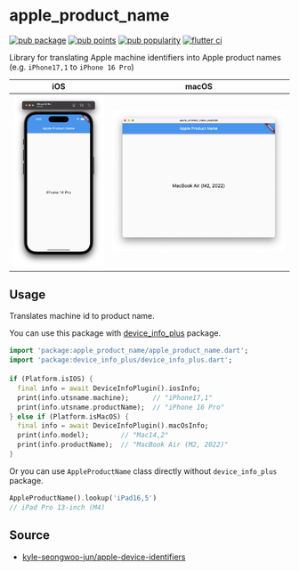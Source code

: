 # apple_product_name

[![pub package](https://img.shields.io/pub/v/apple_product_name)](https://pub.dev/packages/apple_product_name)
[![pub points](https://img.shields.io/pub/points/apple_product_name?color=2E8B57&label=pub%20points)](https://pub.dev/packages/apple_product_name/score)
[![pub popularity](https://img.shields.io/pub/popularity/apple_product_name)](https://pub.dev/packages/apple_product_name/score)
[![flutter ci](https://github.com/kyle-seongwoo-jun/flutter_apple_product_name/actions/workflows/flutter.yml/badge.svg)](https://github.com/kyle-seongwoo-jun/flutter_apple_product_name/actions/workflows/flutter.yml)

Library for translating Apple machine identifiers into Apple product names (e.g. `iPhone17,1` to `iPhone 16 Pro`)

| iOS            | macOS            |
| -------------- | ---------------- |
| ![ios image][] | ![macos image][] |

## Usage

Translates machine id to product name.

You can use this package with [device_info_plus](https://pub.dev/packages/device_info_plus) package.

```dart
import 'package:apple_product_name/apple_product_name.dart';
import 'package:device_info_plus/device_info_plus.dart';

if (Platform.isIOS) {
  final info = await DeviceInfoPlugin().iosInfo;
  print(info.utsname.machine);      // "iPhone17,1"
  print(info.utsname.productName);  // "iPhone 16 Pro"
} else if (Platform.isMacOS) {
  final info = await DeviceInfoPlugin().macOsInfo;
  print(info.model);        // "Mac14,2"
  print(info.productName);  // "MacBook Air (M2, 2022)"
}
```

Or you can use `AppleProductName` class directly without `device_info_plus` package.

```dart
AppleProductName().lookup('iPad16,5')
// iPad Pro 13-inch (M4)
```

## Source

- [kyle-seongwoo-jun/apple-device-identifiers](https://github.com/kyle-seongwoo-jun/apple-device-identifiers)

[ios image]: https://raw.githubusercontent.com/kyle-seongwoo-jun/flutter_apple_product_name/main/images/ios.png
[macos image]: https://raw.githubusercontent.com/kyle-seongwoo-jun/flutter_apple_product_name/main/images/macos.png
